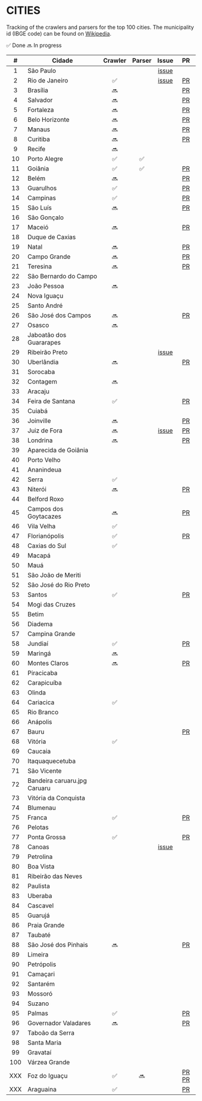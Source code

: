 # CITIES

Tracking of the crawlers and parsers for the top 100 cities.
The municipality id (IBGE code) can be found on [Wikipedia](https://pt.wikipedia.org/wiki/Lista_de_munic%C3%ADpios_do_Brasil_por_popula%C3%A7%C3%A3o).

:white_check_mark: Done
:soon: In progress

| # | Cidade | Crawler | Parser | Issue | PR |
|:-:|--------|:-------:|:------:|:------:|:------:|
| 1 | São Paulo | | | [issue](https://github.com/okfn-brasil/diario-oficial/issues/7) | |
| 2 | Rio de Janeiro | :white_check_mark: | | [issue](https://github.com/okfn-brasil/diario-oficial/issues/15) | [PR](https://github.com/okfn-brasil/diario-oficial/pull/29) |
| 3 | Brasília | :soon: | | | [PR](https://github.com/okfn-brasil/diario-oficial/pull/57) |
| 4 | Salvador | :soon: | | | [PR](https://github.com/okfn-brasil/diario-oficial/pull/47) |
| 5 | Fortaleza | :soon: | | | [PR](https://github.com/okfn-brasil/diario-oficial/pull/52) |
| 6 | Belo Horizonte | :soon: | | | [PR](https://github.com/okfn-brasil/diario-oficial/pull/33) |
| 7 | Manaus | :soon:  | | | [PR](https://github.com/okfn-brasil/diario-oficial/pull/51) |
| 8 | Curitiba | :soon: | | | [PR](https://github.com/okfn-brasil/diario-oficial/pull/42) |
| 9 | Recife | :soon: | | | |
| 10 | Porto Alegre | :white_check_mark: | :white_check_mark: | | |
| 11 | Goiânia | :white_check_mark: | :white_check_mark: | | [PR](https://github.com/okfn-brasil/diario-oficial/pull/6) |
| 12 | Belém | :soon: | |  |[PR](https://github.com/okfn-brasil/diario-oficial/pull/87) |
| 13 | Guarulhos | :white_check_mark: | | | [PR](https://github.com/okfn-brasil/diario-oficial/pull/4) |
| 14 | Campinas | :white_check_mark: | | | [PR](https://github.com/okfn-brasil/diario-oficial/pull/2) |
| 15 | São Luís | :soon: | | | [PR](https://github.com/okfn-brasil/diario-oficial/pull/22) |
| 16 | São Gonçalo | | | | |
| 17 | Maceió | :soon: | | | [PR](https://github.com/okfn-brasil/diario-oficial/pull/32) |
| 18 | Duque de Caxias | | | | |
| 19 | Natal | :soon: | | | [PR](https://github.com/okfn-brasil/diario-oficial/pull/60) |
| 20 | Campo Grande | :soon: | | | [PR](https://github.com/okfn-brasil/diario-oficial/pull/35) |
| 21 | Teresina | :soon: | | | [PR](https://github.com/okfn-brasil/diario-oficial/pull/53) |
| 22 | São Bernardo do Campo | | | | |
| 23 | João Pessoa | :soon: | | | |
| 24 | Nova Iguaçu | | | | |
| 25 | Santo André | | | | |
| 26 | São José dos Campos | :soon: | | | [PR](https://github.com/okfn-brasil/diario-oficial/pull/71) |
| 27 | Osasco | :soon: | | | |
| 28 | Jaboatão dos Guararapes | | | | |
| 29 | Ribeirão Preto | | | [issue](https://github.com/okfn-brasil/diario-oficial/issues/31) | |
| 30 | Uberlândia | :soon: | | | [PR](https://github.com/okfn-brasil/diario-oficial/pull/37) |
| 31 | Sorocaba | | | | |
| 32 | Contagem | :soon: | | | |
| 33 | Aracaju | | | | |
| 34 | Feira de Santana | :white_check_mark: | | | [PR](https://github.com/okfn-brasil/diario-oficial/pull/25) |
| 35 | Cuiabá | | | | |
| 36 | Joinville | :soon: | | | [PR](https://github.com/okfn-brasil/diario-oficial/pull/30) |
| 37 | Juiz de Fora | :soon: | | [issue](https://github.com/okfn-brasil/diario-oficial/issues/12) | [PR](https://github.com/okfn-brasil/diario-oficial/pull/13) |
| 38 | Londrina |:soon: | | | [PR](https://github.com/okfn-brasil/diario-oficial/pull/62) |
| 39 | Aparecida de Goiânia | | | | |
| 40 | Porto Velho | | | | |
| 41 | Ananindeua | | | | |
| 42 | Serra | :white_check_mark: | | | |
| 43 | Niterói | :soon: | | | [PR](https://github.com/okfn-brasil/diario-oficial/pull/55) |
| 44 | Belford Roxo | | | | |
| 45 | Campos dos Goytacazes | :soon: | | | [PR](https://github.com/okfn-brasil/diario-oficial/pull/70) |
| 46 | Vila Velha | :white_check_mark: | | | |
| 47 | Florianópolis | :white_check_mark: | | | [PR](https://github.com/okfn-brasil/diario-oficial/pull/17) |
| 48 | Caxias do Sul | :white_check_mark: | | | |
| 49 | Macapá | | | | |
| 50 | Mauá | | | | |
| 51 | São João de Meriti | | | | |
| 52 | São José do Rio Preto | | | | |
| 53 | Santos | :white_check_mark: | | | [PR](https://github.com/okfn-brasil/diario-oficial/pull/14) |
| 54 | Mogi das Cruzes | | | | |
| 55 | Betim | | | | |
| 56 | Diadema | | | | |
| 57 | Campina Grande | | | | |
| 58 | Jundiaí | :white_check_mark: | | | [PR](https://github.com/okfn-brasil/diario-oficial/pull/49) |
| 59 | Maringá | :soon: | | | |
| 60 | Montes Claros | :soon: | | | [PR](https://github.com/okfn-brasil/diario-oficial/pull/26) |
| 61 | Piracicaba | | | | |
| 62 | Carapicuíba | | | | |
| 63 | Olinda | | | | |
| 64 | Cariacica | :white_check_mark: | | | |
| 65 | Rio Branco | | | | |
| 66 | Anápolis | | | | |
| 67 | Bauru | | | | [PR](https://github.com/okfn-brasil/diario-oficial/pull/68) |
| 68 | Vitória | :white_check_mark: | | | |
| 69 | Caucaia | | | | |
| 70 | Itaquaquecetuba | | | | |
| 71 | São Vicente | | | | |
| 72 | Bandeira caruaru.jpg Caruaru | | | | |
| 73 | Vitória da Conquista | | | | |
| 74 | Blumenau | | | | |
| 75 | Franca | :white_check_mark: | | | [PR](https://github.com/okfn-brasil/diario-oficial/pull/5) |
| 76 | Pelotas | | | | |
| 77 | Ponta Grossa | :white_check_mark: | | | [PR](https://github.com/okfn-brasil/diario-oficial/pull/45) |
| 78 | Canoas | | | [issue](https://github.com/okfn-brasil/diario-oficial/issues/10) | |
| 79 | Petrolina | | | | |
| 80 | Boa Vista | | | | |
| 81 | Ribeirão das Neves | | | | |
| 82 | Paulista | | | | |
| 83 | Uberaba | | | | |
| 84 | Cascavel | | | | |
| 85 | Guarujá | | | | |
| 86 | Praia Grande | | | | |
| 87 | Taubaté | | | | |
| 88 | São José dos Pinhais | :soon: | | | [PR](https://github.com/okfn-brasil/diario-oficial/pull/59) |
| 89 | Limeira | | | | |
| 90 | Petrópolis | | | | |
| 91 | Camaçari | | | | |
| 92 | Santarém | | | | |
| 93 | Mossoró | | | | |
| 94 | Suzano | | | | |
| 95 | Palmas | :white_check_mark: | | | [PR](https://github.com/okfn-brasil/diario-oficial/pull/1) |
| 96 | Governador Valadares | :soon: | | | [PR](https://github.com/okfn-brasil/diario-oficial/pull/19) |
| 97 | Taboão da Serra | | | | |
| 98 | Santa Maria | | | | |
| 99 | Gravataí | | | | |
| 100 | Várzea Grande | | | | |
| XXX | Foz do Iguaçu | :white_check_mark: | :soon: | | [PR](https://github.com/okfn-brasil/diario-oficial/pull/34) [PR](https://github.com/okfn-brasil/diario-oficial/pull/27) |
| XXX | Araguaina | :white_check_mark: | | | [PR](https://github.com/okfn-brasil/diario-oficial/pull/3) |
